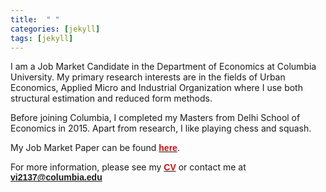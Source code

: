 ```yaml
---
title:  " "
categories: [jekyll]
tags: [jekyll]
---
```

I am a Job Market Candidate in the Department of Economics at Columbia University. My primary research interests are in the fields of Urban Economics, Applied Micro and Industrial Organization where I use both structural estimation and reduced form methods. 

Before joining Columbia, I completed my Masters from Delhi School of Economics in 2015. Apart from research, I like playing chess and squash. 

My Job Market Paper can be found <a href="https://vinayakiyer.github.io/files/Iyer_JMP.pdf" target="_blank"><b><font face="Arial" color="#cc0e0e">here</font></b></a>.

For more information, please see my <a href="https://vinayakiyer.github.io/files/CV_Vinayak.pdf" target="_blank"><b><font face="Arial" color="#cc0e0e">CV</font></b></a> or contact me at <a href="mailto:{{ site.author.email }}" title="Email {{ site.author.email }}" target="_blank"><b><font face="Arial" color="#cc0e0e">vi2137@columbia.edu</font></b></a>

